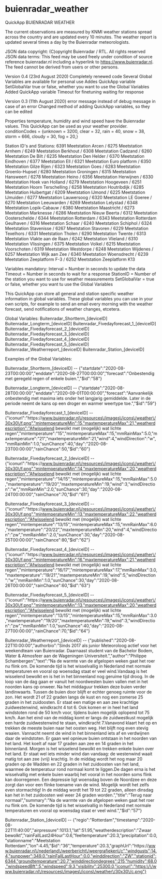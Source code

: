 # buienradar_weather

QuickApp BUIENRADAR WEATHER 

The current observations are measured by KNMI weather stations spread across the country and are updated every 10 minutes. The weather report is updated several times a day by the Buienradar meteorologists.

JSON data copyright: (C)opyright Buienradar / RTL. All rights reserved
JSON data terms: This feed may be used freely under condition of source reference buienradar.nl including a hyperlink to https://www.buienradar.nl. The feed cannot be derived from users or other persons.

Version 0.4 (23rd August 2020) 
   Completely renewed code
   Several Global Variables are available for personal use
   Addes QuickApp variable SetGlobalVar true or false, whether you want to use the Global Variables
   Added QuickApp variable Timeout for finetuning waiting for response

Version 0.3 (11th August 2020)
   error message instead of debug message in case of an error
   Changed method of adding QuickApp variables, so they can be edited

Properties temperature, humidity and wind speed have the Buienradar values. This QuickApp can be used as your weather provider. 
conditionCodes = {unknown = 3200, clear = 32, rain = 40, snow = 38, storm = 666, cloudy = 30, fog = 20,}

Station ID's and Stations: 
6391 Meetstation Arcen / 6275 Meetstation Arnhem / 6249 Meetstation Berkhout / 6308 Meetstation Cadzand / 6260 Meetstation De Bilt / 6235 Meetstation Den Helder / 6370 Meetstation Eindhoven / 6377 Meetstation Ell / 6321 Meetstation Euro platform / 6350 Meetstation Gilze Rijen / 6323 Meetstation Goes / 6283 Meetstation Groenlo-Hupsel / 6280 Meetstation Groningen / 6315 Meetstation Hansweert /  6278 Meetstation Heino /  6356 Meetstation Herwijnen /  6330 Meetstation Hoek van Holland /  6279 Meetstation Hoogeveen / 6251 Meetstation Hoorn Terschelling /  6258 Meetstation Houtribdijk / 6285 Meetstation Huibertgat / 6209 Meetstation IJmond /  6225 Meetstation IJmuiden /  6277 Meetstation Lauwersoog / 6320 Meetstation LE Goeree / 6270 Meetstation Leeuwarden / 6269 Meetstation Lelystad / 6348 Meetstation Lopik-Cabauw / 6380 Meetstation Maastricht / 6273 Meetstation Marknesse / 6286 Meetstation Nieuw Beerta / 6312 Meetstation Oosterschelde / 6344 Meetstation Rotterdam / 6343 Meetstation Rotterdam Geulhaven / 6316 Meetstation Schaar / 6240 Meetstation Schiphol / 6324 Meetstation Stavenisse / 6267 Meetstation Stavoren / 6229 Meetstation Texelhors / 6331 Meetstation Tholen / 6290 Meetstation Twente / 6313 Meetstation Vlakte aan de Raan / 6242 Meetstation Vlieland / 6310 Meetstation Vlissingen / 6375 Meetstation Volkel / 6215 Meetstation Voorschoten / 6319 Meetstation Westdorpe / 6248 Meetstation Wijdenes / 6257 Meetstation Wijk aan Zee / 6340 Meetstation Woensdrecht / 6239 Meetstation Zeeplatform F-3 / 6252 Meetstation Zeeplatform K13

Variables mandatory:
Interval = Number in seconds to update the data
Timeout = Number in seconds to wait for a response 
StationID = Number of the station you want to use for weather measurements
SetGlobalVar = true or false, whether you want tu use the Global Variables

This QuickApp can store all general and station specific weather information in global variables. These global variables you can use in your own scripts, for example to send an email every morning with the weather forecast, send notifications of weather changes, etcetera. 

Global Variables:
   Buitenradar_Shortterm_[deviceID]
   Buitenradar_Longterm_[deviceID]
   Buitenradar_Fivedayforecast_1_[deviceID]
   Buitenradar_Fivedayforecast_2_[deviceID]
   Buitenradar_Fivedayforecast_3_[deviceID]
   Buitenradar_Fivedayforecast_4_[deviceID]
   Buitenradar_Fivedayforecast_5_[deviceID]
   Buitenradar_Weatherreport_[deviceID]
   Buitenradar_Station_[deviceID]

Examples of the Global Variables:
 
   Buitenradar_Shortterm_[deviceID] -- {"startdate":"2020-08-23T00:00:00","enddate":"2020-08-27T00:00:00","forecast":"Onbestendig met geregeld regen of enkele buien.","$id":"58"}

   Buitenradar_Longterm_[deviceID] -- {"startdate":"2020-08-28T00:00:00","enddate":"2020-09-01T00:00:00","forecast":"Aanvankelijk onbestendig met maxima iets onder het langjarig gemiddelde. Later in de periode neemt de kans op een droger en warmer weertype toe.","$id":"59"}

   Buitenradar_Fivedayforecast_1_[deviceID] -- {"iconurl":"https:\/\/www.buienradar.nl\/resources\/images\/icons\/weather\/30x30\/f.png","mintemperatureMin":15,"maxtemperatureMax":21,"weatherdescription":"Afwisselend bewolkt met (mogelijk) wat lichte regen","mintemperature":"15","mintemperatureMax":15,"mmRainMax":5.0,"maxtemperature":"21","maxtemperatureMin":21,"wind":4,"windDirection":"w","mmRainMin":1.0,"sunChance":40,"day":"2020-08-23T00:00:00","rainChance":50,"$id":"60"}
 
   Buitenradar_Fivedayforecast_2_[deviceID] -- {"iconurl":"https:\/\/www.buienradar.nl\/resources\/images\/icons\/weather\/30x30\/f.png","mintemperatureMin":14,"maxtemperatureMax":20,"weatherdescription":"Afwisselend bewolkt met (mogelijk) wat lichte regen","mintemperature":"14\/15","mintemperatureMax":15,"mmRainMax":5.0,"maxtemperature":"19\/20","maxtemperatureMin":19,"wind":3,"windDirection":"w","mmRainMin":2.0,"sunChance":30,"day":"2020-08-24T00:00:00","rainChance":70,"$id":"61"}
 
   Buitenradar_Fivedayforecast_3_[deviceID] -- {"iconurl":"https:\/\/www.buienradar.nl\/resources\/images\/icons\/weather\/30x30\/f.png","mintemperatureMin":13,"maxtemperatureMax":22,"weatherdescription":"Afwisselend bewolkt met (mogelijk) wat lichte regen","mintemperature":"13\/15","mintemperatureMax":15,"mmRainMax":6.0,"maxtemperature":"20\/22","maxtemperatureMin":20,"wind":4,"windDirection":"zw","mmRainMin":2.0,"sunChance":30,"day":"2020-08-25T00:00:00","rainChance":80,"$id":"62"}
 
   Buitenradar_Fivedayforecast_4_[deviceID] -- {"iconurl":"https:\/\/www.buienradar.nl\/resources\/images\/icons\/weather\/30x30\/f.png","mintemperatureMin":16,"maxtemperatureMax":21,"weatherdescription":"Afwisselend bewolkt met (mogelijk) wat lichte regen","mintemperature":"16\/17","mintemperatureMax":17,"mmRainMax":3.0,"maxtemperature":"19\/21","maxtemperatureMin":19,"wind":5,"windDirection":"w","mmRainMin":1.0,"sunChance":30,"day":"2020-08-26T00:00:00","rainChance":60,"$id":"63"}

   Buitenradar_Fivedayforecast_5_[deviceID] -- {"iconurl":"https:\/\/www.buienradar.nl\/resources\/images\/icons\/weather\/30x30\/f.png","mintemperatureMin":13,"maxtemperatureMax":20,"weatherdescription":"Afwisselend bewolkt met (mogelijk) wat lichte regen","mintemperature":"13\/15","mintemperatureMax":15,"mmRainMax":3.0,"maxtemperature":"19\/20","maxtemperatureMin":19,"wind":3,"windDirection":"zw","mmRainMin":1.0,"sunChance":40,"day":"2020-08-27T00:00:00","rainChance":70,"$id":"64"}

   Buitenradar_Weatherreport_[deviceID] -- {"published":"2020-08-22T10:00:00","authorbio":"Sinds 2017 als junior Meteoroloog actief voor het weekendteam van Buienradar. Daarnaast student van de Bachelor Bodem, Water & Atmosfeer aan de Wageningen Universiteit.","author":"Philippe Schambergen","text":"Na de warmte van de afgelopen weken gaat het roer nu flink om. De komende tijd is het wisselvallig in Nederland met normale temperaturen en vooral op woensdag staat er veel wind.Vandaag is het wisselend bewolkt en is het in het binnenland nog geruime tijd droog. In de loop van de dag gaan er vanuit het noordwesten buien vallen met in het noorden kans op onweer. Na het middaguur trekken deze buien verder landinwaarts. Tussen de buien door blijft er echter genoeg ruimte voor de zon. Het wordt 21 of 22 graden langs de kust en nog een zomerse 25 graden in het zuidoosten. Er staat een matige en aan zee krachtige zuidwestenwind, windkracht 4 tot 6. Ook komen er in heel het land windstoten rond de 50 km\/h voor, tijdens buien mogelijk oplopend tot 75 km\/h. Aan het eind van de middag komt er langs de zuidwestkust mogelijk een harde zuidwestenwind te staan, windkracht 7.Vanavond klaart het op en trekken de meeste buien naar het oosten weg. Het blijft nog even stevig waaien. Vannacht neemt de wind in het binnenland iets af en verdwijnen daar de windstoten. Er gaan wel opnieuw buien ontstaan in het noorden van het land. Het koelt af naar 17 graden aan zee en 14 graden in het binnenland.&nbsp;Morgen is het wisselend bewolkt en trekken enkele buien over het land. Er staat wel iets minder wind dan vandaag: de westenwind waait matig tot aan zee (vrij) krachtig. In de middag wordt het nog maar 20 graden op de Wadden en 22 graden in het zuidoosten van het land, waarmee de temperatuur rond normaal komt te liggen.De dagen erna is het wisselvallig met enkele buien waarbij het vooral in het noorden soms flink kan doorregenen. Een depressie ligt woensdag boven de Noordzee en deze zorgt dan voor een flinke toename van de wind. Mogelijk wordt het zelfs even stormachtig! In de middag wordt het 19 tot 22 graden, alleen dinsdag kan het in het zuidoosten wel weer 24 graden worden.","title":"Terug naar normaal","summary":"Na de warmte van de afgelopen weken gaat het roer nu flink om. De komende tijd is het wisselvallig in Nederland met normale temperaturen en vooral op woensdag staat er veel wind.","$id":"57"}

   Buitenradar_Station_[deviceID] -- {"regio":"Rotterdam","timestamp":"2020-08-22T11:40:00","airpressure":1013.1,"lat":51.95,"weatherdescription":"Zwaar bewolkt","rainFallLast24Hour":0.6,"feeltemperature":20.3,"precipitation":0.0,"stationname":"Meetstation Rotterdam","lon":4.45,"$id":"36","temperature":20.3,"graphUrl":"https:\/\/www.buienradar.nl\/nederland\/weerbericht\/weergrafieken\/c","windgusts":14.4,"sunpower":349.0,"rainFallLastHour":0.0,"winddirection":"ZW","stationid":6344,"groundtemperature":20.7,"winddirectiondegrees":215,"humidity":68.0,"windspeedBft":5,"windspeed":9.3,"visibility":25300.0,"iconurl":"https:\/\/www.buienradar.nl\/resources\/images\/icons\/weather\/30x30\/c.png"}
